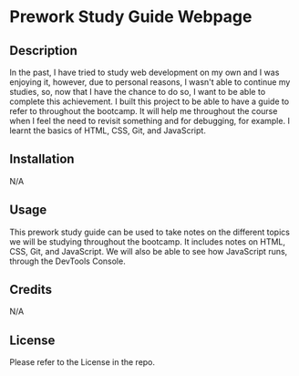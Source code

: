# Prework Study Guide Webpage

## Description

In the past, I have tried to study web development on my own and I was enjoying it, however, due to personal reasons, I wasn't able to continue my studies, so, now that I have the chance to do so, I want to be able to complete this achievement. I built this project to be able to have a guide to refer to throughout the bootcamp. It will help me throughout the course when I feel the need to revisit something and for debugging, for example. I learnt the basics of HTML, CSS, Git, and JavaScript.

## Installation

N/A

## Usage

This prework study guide can be used to take notes on the different topics we will be studying throughout the bootcamp. It includes notes on HTML, CSS, Git, and JavaScript. We will also be able to see how JavaScript runs, through the DevTools Console.

## Credits

N/A

## License

Please refer to the License in the repo.
